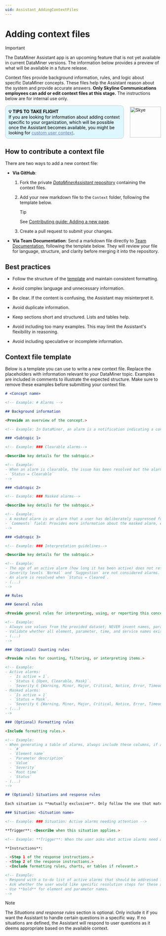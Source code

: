```yaml
---
uid: Assistant_AddingContextFiles
---
```


# Adding context files

> [!IMPORTANT]
> The DataMiner Assistant app is an upcoming feature that is not yet available in current DataMiner versions. The information below provides a preview of what will be available in a future release.

Context files provide background information, rules, and logic about specific DataMiner concepts. These files help the Assistant reason about the system and provide accurate answers. **Only Skyline Communications employees can add or edit context files at this stage.** The instructions below are for internal use only.

<div style="display: flex; align-items: center; justify-content: space-between; margin: 0 auto; max-width: 100%;">
  <div style="border: 1px solid #ccc; border-radius: 10px; padding: 10px; flex-grow: 1; background-color: #DEF7FF; margin-right: 20px; color: #000000;">
    <b>💡 TIPS TO TAKE FLIGHT</b><br>
    If you are looking for information about adding context specific to your organization, which will be possible once the Assistant becomes available, you might be looking for <a href="xref:Assistant_UserContext" style="color: #657AB7;">custom user context</a>.
  </div>
  <img src="~/images/Skye.svg" alt="Skye" style="width: 100px; flex-shrink: 0;">
</div>

## How to contribute a context file

There are two ways to add a new context file:

- **Via GitHub**:

  1. Fork the private [*DataMinerAssistant* repository](https://github.com/SkylineCommunications/DataMinerAssistant) containing the context files.

  1. Add your new markdown file to the `Context` folder, following the template below.

     > [!TIP]
     > See [Contributing guide: Adding a new page](xref:CTB_Adding_New_Page).

  1. Create a pull request to submit your changes.

- **Via Team Documentation**: Send a markdown file directly to [Team Documentation](mailto:documentation@skyline.be), following the template below. They will review your file for language, structure, and clarity before merging it into the repository.

## Best practices

- Follow the structure of the [template](#context-file-template) and maintain consistent formatting.

- Avoid complex language and unnecessary information.

- Be clear. If the content is confusing, the Assistant may misinterpret it.

- Avoid duplicate information.

- Keep sections short and structured. Lists and tables help.

- Avoid including too many examples. This may limit the Assistant's flexibility in reasoning.

- Avoid including speculative or incomplete information.

## Context file template

Below is a template you can use to write a new context file. Replace the placeholders with information relevant to your DataMiner topic. Examples are included in comments to illustrate the expected structure. Make sure to remove these examples before submitting your context file.

```md
# <Concept name>

<!-- Example: # Alarms -->

## Background information

<Provide an overview of the concept.>

<!-- Example: In DataMiner, an alarm is a notification indicating a condition or event requiring attention. Alarms are triggered by predefined thresholds, user-defined conditions, or background processes.-->

### <Subtopic 1>

<!-- Example: ### Clearable alarms-->

<Describe key details for the subtopic.>

<!-- Example:
- When an alarm is clearable, the issue has been resolved but the alarm record still remains open.
- `Status = Clearable`
-->

### <Subtopic 2>

<!-- Example: ### Masked alarms-->

<Describe key details for the subtopic.>

<!-- Example:
- A masked alarm is an alarm that a user has deliberately suppressed for a period of time or until it is unmasked or cleared.
- `Comments` field: Provides more information about the masked alarm, e.g. who masked it, when was it masked, and how long will it remain masked. For example: `Element masked by <name> @ 2025-08-28 08:43:38 until unmasking`
-->

### <Subtopic 3>

<!-- Example: ### Interpretation guidelines-->

<Describe key details for the subtopic.>

<!-- Example:
- The age of an active alarm (how long it has been active) does not reflect its seriousness.
- Severity levels `Normal` and `Suggestion` are not considered alarms.
- An alarm is resolved when `Status = Cleared`.
- (...)
-->

## Rules

### General rules

<Provide general rules for interpreting, using, or reporting this concept.>

<!-- Example:
- Always use values from the provided dataset; NEVER invent names, parameters, severities, or numbers.
- Validate whether all element, parameter, time, and service names exist in the dataset before including them.
- (...)
-->

### (Optional) Counting rules

<Provide rules for counting, filtering, or interpreting items.>

<!-- Example:
- Active alarms:
  - `Is active = 1`.
  - `Status ∈ {Open, Clearable, Mask}`.
  - `Severity ∈ {Warning, Minor, Major, Critical, Notice, Error, Timeout}`.
- Masked alarms:
  - `Is active = 1`
  - `Status = Mask`.
  - `Severity ∈ {Warning, Minor, Major, Critical, Notice, Error, Timeout}`
- (...)
-->

### (Optional) Formatting rules

<Include formatting rules.>

<!-- Example:
- When generating a table of alarms, always include these columns, if available:
  - `#`
  - `Element name`
  - `Parameter description`
  - `Value`
  - `Severity`
  - `Root time`
  - `Status`
- (...)
-->

## (Optional) Situations and response rules

Each situation is **mutually exclusive**. Only follow the one that matches the user request most closely.

### Situation: <Situation name>

<!-- Example: ### Situation: Active alarms needing attention -->

**Trigger**: <Describe when this situation applies.>

<!-- Example: **Trigger**: When the user asks what active alarms need attention. -->

**Instructions**:

- <Step 1 of the response instructions.>
- <Step 2 of the response instructions.>
- <Include formatting rules, charts, or tables if relevant.>

<!-- Example:
- Respond with a to-do list of active alarms that should be addressed first.
- Ask whether the user would like specific resolution steps for these alarms.
- Use **bold** for element and parameter names.
-->
```

> [!NOTE]
> The *Situations and response rules* section is optional. Only include it if you want the Assistant to handle certain questions in a specific way. If no situations are defined, the Assistant will respond to user questions as it deems appropriate based on the available context.
